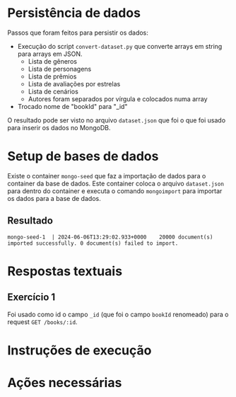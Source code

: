 # Persistência de dados

Passos que foram feitos para persistir os dados:
- Execução do script `convert-dataset.py` que converte arrays em string para arrays em JSON.
    - Lista de gêneros
    - Lista de personagens
    - Lista de prêmios
    - Lista de avaliações por estrelas
    - Lista de cenários
    - Autores foram separados por vírgula e colocados numa array
- Trocado nome de "bookId" para "_id"

O resultado pode ser visto no arquivo `dataset.json` que foi o que foi usado para inserir os dados no MongoDB.

# Setup de bases de dados

Existe o container `mongo-seed` que faz a importação de dados para o container da base de dados. Este container coloca o arquivo `dataset.json` para dentro do container e executa o comando `mongoimport` para importar os dados para a base de dados.

## Resultado

```
mongo-seed-1  | 2024-06-06T13:29:02.933+0000    20000 document(s) imported successfully. 0 document(s) failed to import.
```

# Respostas textuais

## Exercício 1

Foi usado como id o campo `_id` (que foi o campo `bookId` renomeado) para o request `GET /books/:id`.

# Instruções de execução

# Ações necessárias